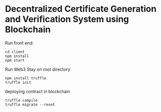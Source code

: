 # Decentralized Certificate Generation and Verification System using Blockchain

Run front end:
```
cd client
npm install
npm start
```

Run Web3 Stay on root directory
```
npm install truffle
truffle init
```
deploying contract in blockchain
```
truffle compile
truffle migrate --reset
```
